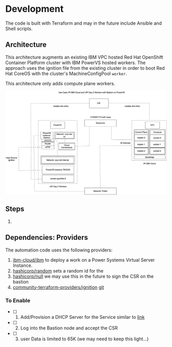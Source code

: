 # Development 
The code is built with Terraform and may in the future include Ansible and Shell scripts.

## Architecture

This architecture augments an existing IBM VPC hosted Red Hat OpenShift Container Platform cluster with IBM PowerVS hosted workers. The approach uses the ignition file from the existing cluster in order to boot Red Hat CoreOS with the cluster's MachineConfigPool `worker`.

This architecture only adds compute plane workers.

![arch](./docs/img/arch.png)

## Steps

1. 

## Dependencies: Providers

The automation code uses the following providers:

1. [ibm-cloud/ibm](https://registry.terraform.io/providers/IBM-Cloud/ibm/latest/docs) to deploy a work on a Power Systems Virtual Server Instance.
2. [hashicorp/random](https://registry.terraform.io/providers/hashicorp/random/latest/docs) sets a random id for the 
3. [hashicorp/null](https://registry.terraform.io/providers/hashicorp/null/latest/docs) we may use this in the future to sign the CSR on the bastion
4. [community-terraform-providers/ignition](https://registry.terraform.io/providers/community-terraform-providers/ignition/latest/docs) [git](https://github.com/community-terraform-providers/terraform-provider-ignition)

### To Enable
- [ ] 1. Add/Provision a DHCP Server for the Service similar to
[link](https://github.com/openshift/installer/blob/46c35943df50a2bf83de8e0e22a8a9bae0a55bdf/data/data/powervs/cluster/master/vm/main.tf)
- [ ] 2. Log into the Bastion node and accept the CSR
- [ ] 3. user Data is limited to 65K (we may need to keep this light...)
